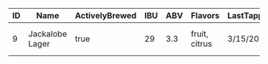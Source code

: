 | ID | Name            | ActivelyBrewed | IBU | ABV | Flavors       | LastTappedOn | BreweryId | BreweryName           |
|----|-----------------|----------------|-----|-----|---------------|--------------|-----------|-----------------------|
| 9  | Jackalobe Lager | true           | 29  | 3.3 | fruit, citrus | 3/15/2016    | zkXBTiBol | North American Brewco |
